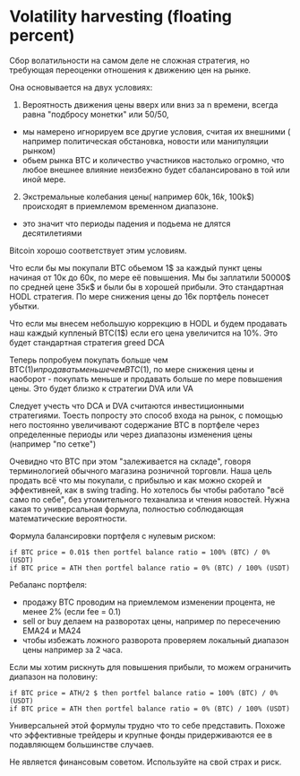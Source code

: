 # Volatility harvesting (floating percent)

Сбор волатильности на самом деле не сложная стратегия, но требующая переоценки
отношения к движению цен на рынке.

Она основывается на двух условиях:
1. Вероятность движения цены вверх или вниз за n времени, всегда равна "подбросу монетки" или 50/50,
  - мы намерено игнорируем все другие условия, считая их внешними ( например политическая обстановка, новости или манипуляции рынком)
  - обьем рынка BTC и количество участников настолько огромно, что любое внешнее влияние неизбежно будет сбалансировано в той или иной мере.
2. Экстремальные колебания цены( например 60k$, 16k$, 100k$) происходят в приемлемом временном диапазоне.
  - это значит что периоды падения и подьема не длятся десятилетиями

Bitcoin хорошо соответствует этим условиям.

Что если бы мы покупали BTC обьемом 1$ за каждый пункт цены начиная от 10к до 60к, по мере её повышения.
Мы бы заплатили 50000$ по средней цене 35к$ и были бы в хорошей прибыли. Это стандартная HODL стратегия.
По мере снижения цены до 16к портфель понесет убытки.

Что если мы внесем небольшую коррекцию в HODL и будем продавать наш каждый купленый BTC(1$) если его цена увеличится на 10%.
Это будет стандартная стратегия greed DCA

Теперь попробуем покупать больше чем BTC(1$) и продавать меньше чем BTC(1$), по мере снижения цены и наоборот - покупать меньше и продавать больше
по мере повышения цены. Это будет близко к стратегии DVA или VA

Следует учесть что DCA и DVA считаются инвестиционными стратегиями. Тоесть попросту это способ входа на рынок, с помощью него постоянно увеличивают содержание
BTC в портфеле через определенные периоды или через диапазоны изменения цены (например "по сетке")

Очевидно что BTC при этом "залеживается на складе", говоря терминологией обычного магазина розничной торговли.
Наша цель продать всё что мы покупали, с прибылью и как можно скорей и эффективней, как в swing trading.
Но хотелось бы чтобы работало "всё само по себе", без утомительного теханализа и чтения новостей.
Нужна какая то универсальная формула, полностью соблюдающая математические вероятности.

Формула балансировки портфеля с нулевым риском:
```
if BTC price = 0.01$ then portfel balance ratio = 100% (BTC) / 0% (USDT)
if BTC price = ATH then portfel balance ratio = 0% (BTC) / 100% (USDT)
```
Ребаланс портфеля: 
- продажу BTC проводим на приемлемом изменении процента, не менее 2% (если fee = 0.1)
- sell or buy делаем на разворотах цены, например по пересечению EMA24 и MA24
- чтобы избежать ложного разворота проверяем локальный диапазон цены например за 2 часа.

Если мы хотим рискнуть для повышения прибыли, то можем ограничить диапазон на половину:
```
if BTC price = ATH/2 $ then portfel balance ratio = 100% (BTC) / 0% (USDT)
if BTC price = ATH then portfel balance ratio = 0% (BTC) / 100% (USDT)
```

Универсальней этой формулы трудно что то себе представить.
Похоже что эффективные трейдеры и крупные фонды придерживаются ее в подавляющем большинстве случаев.

Не является финансовым советом. Используйте на свой страх и риск.

